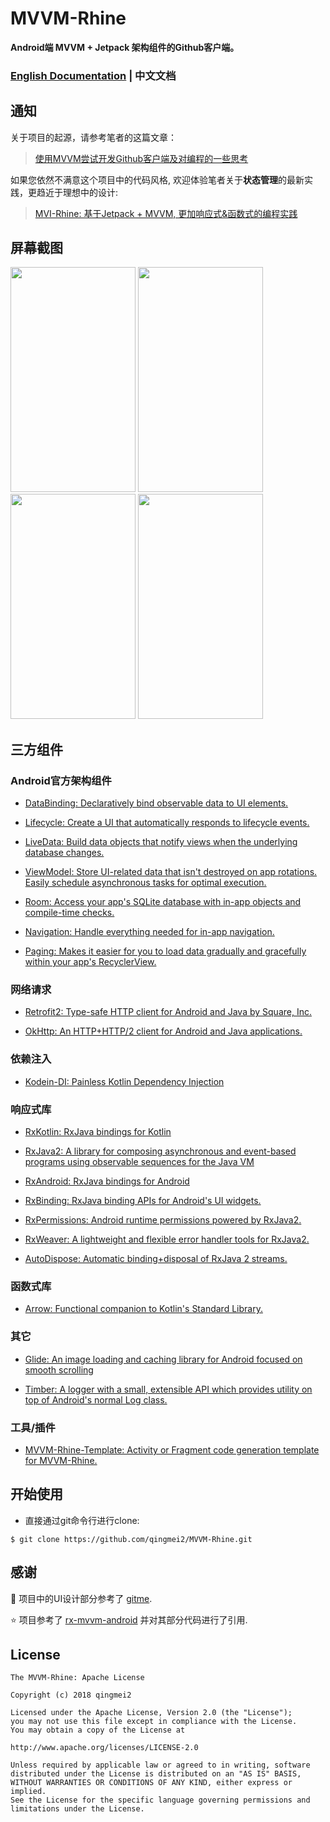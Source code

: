 # MVVM-Rhine

**Android端 MVVM + Jetpack 架构组件的Github客户端。**

### [English Documentation](https://github.com/qingmei2/MVVM-Rhine) | 中文文档

## 通知

关于项目的起源，请参考笔者的这篇文章：

> [使用MVVM尝试开发Github客户端及对编程的一些思考](https://juejin.im/post/5be7bbd9f265da61797458cf)

如果您依然不满意这个项目中的代码风格, 欢迎体验笔者关于**状态管理**的最新实践，更趋近于理想中的设计:

> [MVI-Rhine: 基于Jetpack + MVVM, 更加响应式&函数式的编程实践](https://github.com/qingmei2/MVI-Rhine)

## 屏幕截图

<div align:left;display:inline;>
<img width="200" height="360" src="https://github.com/qingmei2/MVVM-Rhine/blob/master/screenshots/login.png"/>
<img width="200" height="360" src="https://github.com/qingmei2/MVVM-Rhine/blob/master/screenshots/home.png"/>
<img width="200" height="360" src="https://github.com/qingmei2/MVVM-Rhine/blob/master/screenshots/repos.png"/>
<img width="200" height="360" src="https://github.com/qingmei2/MVVM-Rhine/blob/master/screenshots/me.png"/>
</div>

## 三方组件

### Android官方架构组件

* [DataBinding: Declaratively bind observable data to UI elements.](https://developer.android.com/topic/libraries/data-binding/)

* [Lifecycle: Create a UI that automatically responds to lifecycle events.](https://developer.android.com/topic/libraries/architecture/lifecycle)

* [LiveData: Build data objects that notify views when the underlying database changes.](https://developer.android.com/topic/libraries/architecture/livedata)

* [ViewModel: Store UI-related data that isn't destroyed on app rotations. Easily schedule asynchronous tasks for optimal execution.](https://developer.android.com/topic/libraries/architecture/viewmodel)

* [Room: Access your app's SQLite database with in-app objects and compile-time checks.](https://developer.android.com/topic/libraries/architecture/room)

* [Navigation: Handle everything needed for in-app navigation.](https://developer.android.com/topic/libraries/architecture/navigation/)

* [Paging: Makes it easier for you to load data gradually and gracefully within your app's RecyclerView.](https://developer.android.com/topic/libraries/architecture/paging/)

### 网络请求

* [Retrofit2: Type-safe HTTP client for Android and Java by Square, Inc.](https://github.com/square/retrofit)

* [OkHttp: An HTTP+HTTP/2 client for Android and Java applications.](https://github.com/square/okhttp)

### 依赖注入

* [Kodein-DI: Painless Kotlin Dependency Injection](https://github.com/Kodein-Framework/Kodein-DI)

### 响应式库

* [RxKotlin: RxJava bindings for Kotlin](https://github.com/ReactiveX/RxKotlin)

* [RxJava2: A library for composing asynchronous and event-based programs using observable sequences for the Java VM](https://github.com/ReactiveX/RxJava)

* [RxAndroid: RxJava bindings for Android](https://github.com/ReactiveX/RxAndroid)

* [RxBinding: RxJava binding APIs for Android's UI widgets.](https://github.com/JakeWharton/RxBinding)

* [RxPermissions: Android runtime permissions powered by RxJava2.](https://github.com/tbruyelle/RxPermissions)

* [RxWeaver: A lightweight and flexible error handler tools for RxJava2.](https://github.com/qingmei2/RxWeaver)

* [AutoDispose: Automatic binding+disposal of RxJava 2 streams.](https://github.com/uber/AutoDispose)

### 函数式库

* [Arrow: Functional companion to Kotlin's Standard Library.](https://arrow-kt.io/)

### 其它

* [Glide: An image loading and caching library for Android focused on smooth scrolling](https://github.com/bumptech/glide)

* [Timber: A logger with a small, extensible API which provides utility on top of Android's normal Log class.](https://github.com/JakeWharton/timber)

### 工具/插件

* [MVVM-Rhine-Template: Activity or Fragment code generation template for MVVM-Rhine.](https://github.com/qingmei2/MVVM-Rhine-Template)

## 开始使用

*  直接通过git命令行进行clone:

```shell
$ git clone https://github.com/qingmei2/MVVM-Rhine.git
```

## 感谢

:art: 项目中的UI设计部分参考了 [gitme](https://github.com/flutterchina/gitme).

:star: 项目参考了 [rx-mvvm-android](https://github.com/ffgiraldez/rx-mvvm-android) 并对其部分代码进行了引用.

## License

    The MVVM-Rhine: Apache License

    Copyright (c) 2018 qingmei2

    Licensed under the Apache License, Version 2.0 (the "License");
    you may not use this file except in compliance with the License.
    You may obtain a copy of the License at

    http://www.apache.org/licenses/LICENSE-2.0

    Unless required by applicable law or agreed to in writing, software
    distributed under the License is distributed on an "AS IS" BASIS,
    WITHOUT WARRANTIES OR CONDITIONS OF ANY KIND, either express or implied.
    See the License for the specific language governing permissions and
    limitations under the License.
